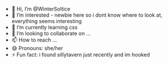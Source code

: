 - 👋 Hi, I’m @WinterSoltice
- 👀 I’m interested - newbie here so i dont know where to look at, everything seems interesting 
- 🌱 I’m currently learning css
- 💞️ I’m looking to collaborate on ...
- 📫 How to reach ...
- 😄 Pronouns: she/her
- ⚡ Fun fact: i found sillytavern just recently and im hooked

<!---
WinterSoltice/WinterSoltice is a ✨ special ✨ repository because its `README.md` (this file) appears on your GitHub profile.
You can click the Preview link to take a look at your changes.
--->
